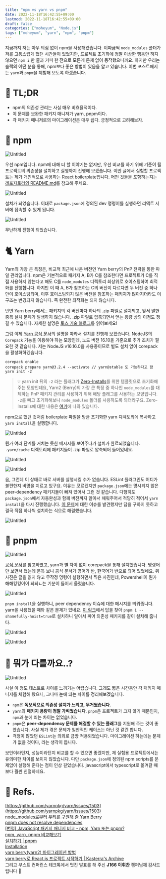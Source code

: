 ```yaml
---
title: "npm vs yarn vs pnpm"
date: 2022-11-18T16:42:55+09:00
lastmod: 2022-11-18T16:42:55+09:00
draft: false
categories: ["moheyum", "Node.js"]
tags: ["moheyum", "yarn", "npm", "pnpm"]
---
```


지금까지 저는 아무 의심 없이 npm을 사용해왔습니다. 이따금씩 `node_modules` 폴더가 저를 고통스럽게 했던 시간들이 있었지만, 프로젝트 초기화에 정말 이상한 행동만 하지 않으면 `npm i` 한 줄과 커피 한 잔으로 모든게 문제 없이 동작했으니까요. 하지만 우리는 슬랙의 어떤 분을 통해, npm보다 좋은 방법이 있음을 알고 있습니다. 이번 포스트에서는 `yarn`과 `pnpm`을 체험해 보도록 하겠습니다.

# 🤷 TL;DR

- npm의 의존성 관리는 사실 매우 비효율적이다.
- 이 문제를 보완한 패키지 매니저가 yarn, pnpm이다.
- 각 패키지 매니저로의 마이그레이션은 매우 쉽다. 긍정적으로 고려해보자.

# 🎁 npm

![Untitled](/image/post/2022/11/npm-vs-yarn-vs-pnpm/npm_vs_yarn_01.png)

우선 npm입니다. npm에 대해 더 할 이야기는 없지만, 우선 비교를 하기 위해 기준이 될 프로젝트의 의존성을 설치하고 실행까지 진행해 보겠습니다. 이번 글에서 실험할 프로젝트는 제가 개인적으로 사용하는 React boilerplate입니다. 어떤 것들을 포함하는지는 [레포지토리의 README.md](https://github.com/prayinforrain/ReactTS_Boilerplate_v2)를 참고해 주세요.

![Untitled](/image/post/2022/11/npm-vs-yarn-vs-pnpm/npm_vs_yarn_02.png)

설치가 되었습니다. 이대로 `package.json`에 정의된 dev 명령어를 실행하면 리액트 서버에 접속할 수 있게 됩니다.

![Untitled](/image/post/2022/11/npm-vs-yarn-vs-pnpm/npm_vs_yarn_03.png)

무난하게 진행이 되었습니다.

# 🐈 Yarn

Yarn의 가장 큰 특징은, 비교적 최근에 나온 버전인 Yarn berry의 PnP 전략을 통한 파일 관리입니다. npm은 기본적으로 패키지 A, B가 C를 참조한다면 프로젝트가 C를 직접 사용하지 않는다고 해도 C를 `node_modules` 디렉토리 최상위로 호이스팅하여 최적화를 진행합니다. 하지만 이 때 A, B가 참조하는 C의 버전이 다르다면 두 버전 중 하나만이 호이스팅되며, 이후 호이스팅되지 않은 버전을 참조하는 패키지가 많아지더라도 이 구조는 변경되지 않습니다. 즉 완전한 최적화는 되지 않습니다.

반면 Yarn berry에서는 패키지의 각 버전마다 하나의 .zip 파일로 설치되고, 앞서 말한 중복 설치 문제가 발생하지 않습니다. .zip 파일로 압축되면서 얻는 용량 상의 이점도 챙길 수 있습니다. 자세한 설명은 [토스 기술 블로그](https://toss.tech/article/node-modules-and-yarn-berry)를 읽어보세요!

그럼 이제 [Yarn 공식 문서](https://yarnpkg.com/getting-started/install)의 설명을 따라서 설치를 진행해 보겠습니다. NodeJS의 `Corepack` 기능을 이용해야 하는 모양인데, 노드 버전 16.10을 기준으로 추가 조치가 필요한 것 같습니다. 저는 NodeJS v16.16.0을 사용중이므로 별도 설치 없이 corepack을 활성화하겠습니다.

```tsx
corepack enable
corepack prepare yarn@3.2.4 --activate // yarn@stable 도 가능하다고 함
yarn init -2
```

> 💡 yarn init 뒤의 `-2` 라는 플래그가 [Zero-Installs](https://yarnpkg.com/features/zero-installs)를 위한 템플릿으로 초기화해 주는 모양인데요, Yarn2 (Berry)의 가장 큰 특징 중 하나인 `node_modules`를 대체하는 PnP 패키지 관리를 사용하기 위해 해당 플래그를 사용하는 모양입니다. `-2`를 빼고 초기화해보니 `node_modules` 폴더를 사용하도록 되더라구요. Zero-Installs에 대한 내용은 [여기](https://www.zigae.com/yarn2/)에 나와 있습니다.

npm으로 했던 것처럼 boilerplate 파일을 방금 초기화한 yarn 디렉토리에 복사하고 `yarn install`을 실행합니다.

![Untitled](/image/post/2022/11/npm-vs-yarn-vs-pnpm/npm_vs_yarn_04.png)

뭔가 여러 단계를 거치는 듯한 메시지를 보여주다가 설치가 완료되었습니다. `.yarn/cache` 디렉토리에 패키지들이 .zip 파일로 압축되어 들어있네요.

![Untitled](/image/post/2022/11/npm-vs-yarn-vs-pnpm/npm_vs_yarn_05.png)

![Untitled](/image/post/2022/11/npm-vs-yarn-vs-pnpm/npm_vs_yarn_06.png)

음, 그런데 이 상태로 바로 서버를 실행시킬 수가 없습니다. ESLint 플러그인도 어디가 불편한지 비명을 지르고 있구요. 이유는 모르겠지만 `package.json`에는 명시되지 않은 peer-dependency 패키지들이 빠져 있어서 그런 것 같습니다. 다행히도 `package.json`에서 자동완성과 함께 버전까지 알아서 채워주어서 적당히 적어서 `yarn install`을 다시 진행했습니다. [이 문제](https://github.com/yarnpkg/yarn/issues/1503)에 대한 이슈를 발견했지만 답을 구하지 못하고 결국 직접 하나씩 설치하는 식으로 해결했습니다.

![Untitled](/image/post/2022/11/npm-vs-yarn-vs-pnpm/npm_vs_yarn_07.png)

# 🧊 pnpm

![Untitled](/image/post/2022/11/npm-vs-yarn-vs-pnpm/npm_vs_yarn_08.png)

[공식 문서](https://pnpm.io/ko/installation)를 참고하였고, yarn과 별 차이 없이 corepack을 통해 설치했습니다. 명령어만 보면서 했는데 문득 보니 공식 문서가 영어가 반, 한국어가 반으로 되어 있었네요. 위 사진은 글을 읽지 않고 무작정 명령어 실행하면서 찍은 사진인데, Powershell이 뭔가 해해킹킹이이 되되ㄴ는 기분이 들어서 올렸습니다.

![Untitled](/image/post/2022/11/npm-vs-yarn-vs-pnpm/npm_vs_yarn_09.png)

`pnpm install`을 실행하니, peer dependency 이슈에 대한 메시지를 띄워줍니다. yarn을 사용했을 때와 같은 문제가 있네요. [이 링크](https://stackoverflow.com/questions/70597494/pnpm-does-not-resolve-dependencies)에서 답을 찾아 `pnpm i --shamefully-hoist=true`로 설치하니 알아서 피어 의존성 패키지를 같이 설치해 줍니다.

![Untitled](/image/post/2022/11/npm-vs-yarn-vs-pnpm/npm_vs_yarn_10.png)

![Untitled](/image/post/2022/11/npm-vs-yarn-vs-pnpm/npm_vs_yarn_11.png)

# 🤨 뭐가 다를까요..?

![Untitled](/image/post/2022/11/npm-vs-yarn-vs-pnpm/npm_vs_yarn_12.png)

사실 이 정도 테스트로 차이를 느끼기는 어렵습니다. 그래도 짧은 시간동안 각 패키지 매니저를 체험해 봤으니, 그나마 눈에 띄는 차이를 정리해보겠습니다.

- `npm`은 **독보적으로 의존성 설치가 느리고, 무거웠습니다**.
- `yarn`의 **패키지 용량이 정말 가벼웠습니다**. `pnpm`은 프로젝트가 크지 않기 때문인지, `npm`과 눈에 띄는 차이는 없었습니다.
- `pnpm`은 **peer-dependency 문제를 해결할 수 있는 플래그**를 지원해 주는 것이 좋았습니다. 사실 제가 겪은 문제가 일반적인 케이스는 아닌 것 같긴 합니다.
- 걱정이 많았던 `ESLint`는 의외로 금방 적용되었습니다. 마이그레이션 하는데는 문제가 없을 것이다, 라는 생각이 듭니다.

보안이라던지, 성능이라던지 비교를 할 수 있으면 좋겠지만, 제 실험용 프로젝트에서는 유의미한 차이를 보이지 않았습니다. 다만 `package.json`에 정의된 npm scripts를 문제없이 실행해 준다는 점이 인상 깊었습니다. javascript에서 typescript로 옮겨갈 때보다 훨씬 친절하네요.

# 📖 Refs.

[https://github.com/yarnpkg/yarn/issues/1503](https://github.com/yarnpkg/yarn/issues/1503)  
[node_modules로부터 우리를 구원해 줄 Yarn Berry](https://toss.tech/article/node-modules-and-yarn-berry)  
[pnpm does not resolve dependencies](https://stackoverflow.com/questions/70597494/pnpm-does-not-resolve-dependencies)  
[[번역] JavaScript 패키지 매니저 비교 - npm, Yarn 또는 pnpm?](https://velog.io/@dev_boku/JavaScript-%ED%8C%A8%ED%82%A4%EC%A7%80-%EB%A7%A4%EB%8B%88%EC%A0%80-%EB%B9%84%EA%B5%90-npm-Yarn-%EB%98%90%EB%8A%94-pnpm#%EC%84%B1%EB%8A%A5-%EB%B0%8F-%EB%94%94%EC%8A%A4%ED%81%AC-%EA%B3%B5%EA%B0%84-%ED%9A%A8%EC%9C%A8%EC%84%B1)  
[npm, yarn, pnpm 비교해보기](https://yceffort.kr/2022/05/npm-vs-yarn-vs-pnpm#%EA%B2%B0%EB%A1%A0)  
[설치하기 | pnpm](https://pnpm.io/ko/installation)  
[Installation](https://yarnpkg.com/getting-started/install)  
[yarn berry(yarn2) 마이그레이션 방법](https://www.zigae.com/yarn2/)  
[yarn berry로 React.js 프로젝트 시작하기 | Kasterra's Archive](https://kasterra.github.io/setting-yarn-berry/)  
그리고 부스트 컨퍼런스 테크톡에서 멋진 발표를 해 주신 **J166 이휘찬** 캠퍼님께 감사드립니다 🙇
